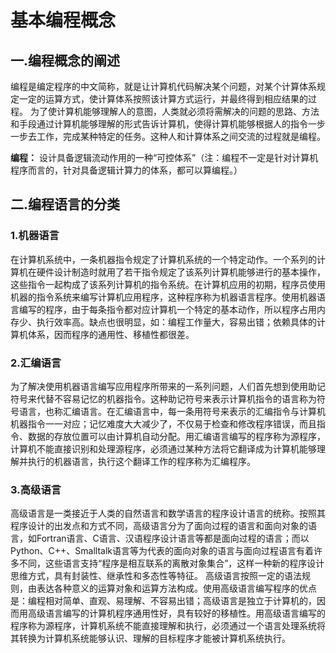 # 基本编程概念

## 一.编程概念的阐述

编程是编定程序的中文简称，就是让计算机代码解决某个问题，对某个计算体系规定一定的运算方式，使计算体系按照该计算方式运行，并最终得到相应结果的过程。
为了使计算机能够理解人的意图，人类就必须将需解决的问题的思路、方法和手段通过计算机能够理解的形式告诉计算机，使得计算机能够根据人的指令一步一步去工作，完成某种特定的任务。这种人和计算体系之间交流的过程就是编程。

**编程：** 设计具备逻辑流动作用的一种“可控体系”（注：编程不一定是针对计算机程序而言的，针对具备逻辑计算力的体系，都可以算编程。）

## 二.编程语言的分类

### 1.机器语言

在计算机系统中，一条机器指令规定了计算机系统的一个特定动作。一个系列的计算机在硬件设计制造时就用了若干指令规定了该系列计算机能够进行的基本操作，这些指令一起构成了该系列计算机的指令系统。在计算机应用的初期，程序员使用机器的指令系统来编写计算机应用程序，这种程序称为机器语言程序。使用机器语言编写的程序，由于每条指令都对应计算机一个特定的基本动作，所以程序占用内存少、执行效率高。缺点也很明显，如：编程工作量大，容易出错；依赖具体的计算机体系，因而程序的通用性、移植性都很差。

### 2.汇编语言

为了解决使用机器语言编写应用程序所带来的一系列问题，人们首先想到使用助记符号来代替不容易记忆的机器指令。这种助记符号来表示计算机指令的语言称为符号语言，也称汇编语言。在汇编语言中，每一条用符号来表示的汇编指令与计算机机器指令一一对应；记忆难度大大减少了，不仅易于检查和修改程序错误，而且指令、数据的存放位置可以由计算机自动分配。用汇编语言编写的程序称为源程序，计算机不能直接识别和处理源程序，必须通过某种方法将它翻译成为计算机能够理解并执行的机器语言，执行这个翻译工作的程序称为汇编程序。

### 3.高级语言

高级语言是一类接近于人类的自然语言和数学语言的程序设计语言的统称。按照其程序设计的出发点和方式不同，高级语言分为了面向过程的语言和面向对象的语言，如Fortran语言、C语言、汉语程序设计语言等都是面向过程的语言；而以Python、C++、Smalltalk语言等为代表的面向对象的语言与面向过程语言有着许多不同，这些语言支持“程序是相互联系的离散对象集合”，这样一种新的程序设计思维方式，具有封装性、继承性和多态性等特征。
高级语言按照一定的语法规则，由表达各种意义的运算对象和运算方法构成。使用高级语言编写程序的优点是：编程相对简单、直观、易理解、不容易出错；高级语言是独立于计算机的，因而用高级语言编写的计算机程序通用性好，具有较好的移植性。用高级语言编写的程序称为源程序，计算机系统不能直接理解和执行，必须通过一个语言处理系统将其转换为计算机系统能够认识、理解的目标程序才能被计算机系统执行。
